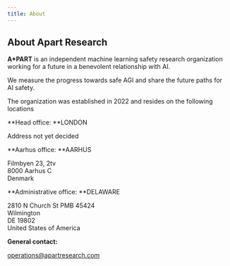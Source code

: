 ```yaml
---
title: About
---
```


<!-- Yay, no errors, warnings, or alerts! -->

## About Apart Research

**A\*PART** is an independent machine learning safety research organization working for a future in a benevolent relationship with AI.

We measure the progress towards safe AGI and share the future paths for AI safety.

The organization was established in 2022 and resides on the following locations

**Head office: **LONDON

Address not yet decided

**Aarhus office: **AARHUS

Filmbyen 23, 2tv \
8000 Aarhus C \
Denmark

**Administrative office: **DELAWARE

2810 N Church St PMB 45424 \
Wilmington \
DE 19802 \
United States of America

**General contact:**

[operations@apartresearch.com](mailto:operations@apartresearch.com)
